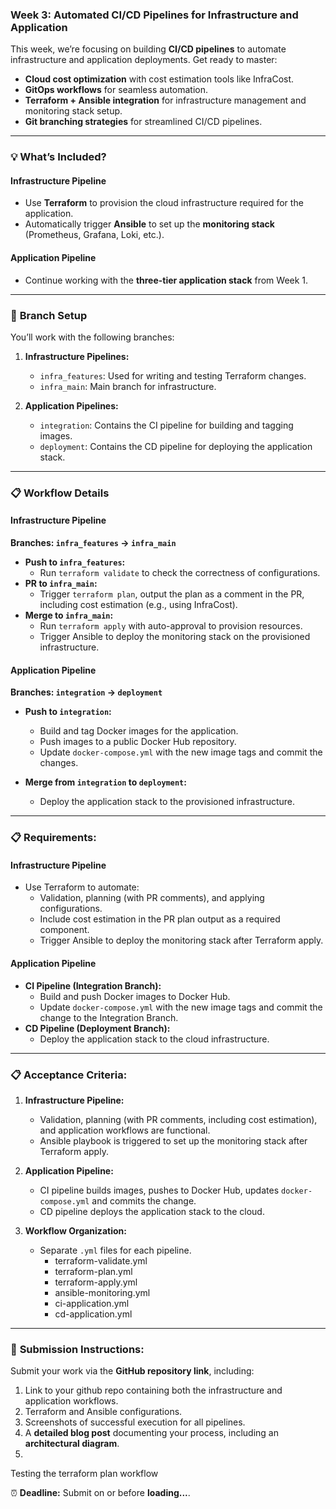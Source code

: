 ### Week 3: Automated CI/CD Pipelines for Infrastructure and Application  

This week, we’re focusing on building **CI/CD pipelines** to automate infrastructure and application deployments. Get ready to master:  
- **Cloud cost optimization** with cost estimation tools like InfraCost.  
- **GitOps workflows** for seamless automation.  
- **Terraform + Ansible integration** for infrastructure management and monitoring stack setup.  
- **Git branching strategies** for streamlined CI/CD pipelines.  

---

### 💡 **What’s Included?**  

#### **Infrastructure Pipeline**  
- Use **Terraform** to provision the cloud infrastructure required for the application.  
- Automatically trigger **Ansible** to set up the **monitoring stack** (Prometheus, Grafana, Loki, etc.).  

#### **Application Pipeline**  
- Continue working with the **three-tier application stack** from Week 1.  

---

### 🌲 **Branch Setup**  
You’ll work with the following branches:  

1. **Infrastructure Pipelines:**  
   - `infra_features`: Used for writing and testing Terraform changes.  
   - `infra_main`: Main branch for infrastructure.  

2. **Application Pipelines:**  
   - `integration`: Contains the CI pipeline for building and tagging images.  
   - `deployment`: Contains the CD pipeline for deploying the application stack.  

---

### 📋 **Workflow Details**  

#### **Infrastructure Pipeline**  
**Branches: `infra_features` → `infra_main`**  
- **Push to `infra_features`:**  
  - Run `terraform validate` to check the correctness of configurations.  
- **PR to `infra_main`:**  
  - Trigger `terraform plan`, output the plan as a comment in the PR, including cost estimation (e.g., using InfraCost).  
- **Merge to `infra_main`:**  
  - Run `terraform apply` with auto-approval to provision resources.  
  - Trigger Ansible to deploy the monitoring stack on the provisioned infrastructure.  

#### **Application Pipeline**  
**Branches: `integration` → `deployment`**  
- **Push to `integration`:**  
  - Build and tag Docker images for the application.  
  - Push images to a public Docker Hub repository.  
  - Update `docker-compose.yml` with the new image tags and commit the changes.  

- **Merge from `integration` to `deployment`:**  
  - Deploy the application stack to the provisioned infrastructure.  

---

### 📋 **Requirements:**  

#### **Infrastructure Pipeline**  
- Use Terraform to automate:  
  - Validation, planning (with PR comments), and applying configurations.  
  - Include cost estimation in the PR plan output as a required component.  
  - Trigger Ansible to deploy the monitoring stack after Terraform apply.  

#### **Application Pipeline**  
- **CI Pipeline (Integration Branch):**  
  - Build and push Docker images to Docker Hub.  
  - Update `docker-compose.yml` with the new image tags and commit the change to the Integration Branch.  
- **CD Pipeline (Deployment Branch):**  
  - Deploy the application stack to the cloud infrastructure.  

---

### 📋 **Acceptance Criteria:**  

1. **Infrastructure Pipeline:**  
   - Validation, planning (with PR comments, including cost estimation), and application workflows are functional.  
   - Ansible playbook is triggered to set up the monitoring stack after Terraform apply.  

2. **Application Pipeline:**  
   - CI pipeline builds images, pushes to Docker Hub, updates `docker-compose.yml` and commits the change.  
   - CD pipeline deploys the application stack to the cloud.  

3. **Workflow Organization:**  
   - Separate `.yml` files for each pipeline.
        - terraform-validate.yml
        - terraform-plan.yml
        - terraform-apply.yml
        - ansible-monitoring.yml
        - ci-application.yml
        - cd-application.yml

---

### 📝 **Submission Instructions:**  
Submit your work via the **GitHub repository link**, including:  
1. Link to your github repo containing both the infrastructure and application workflows.  
2. Terraform and Ansible configurations.  
3. Screenshots of successful execution for all pipelines.  
4. A **detailed blog post** documenting your process, including an **architectural diagram**.
5. 

Testing the terraform plan workflow

⏰ **Deadline:** Submit on or before **loading...**.  
